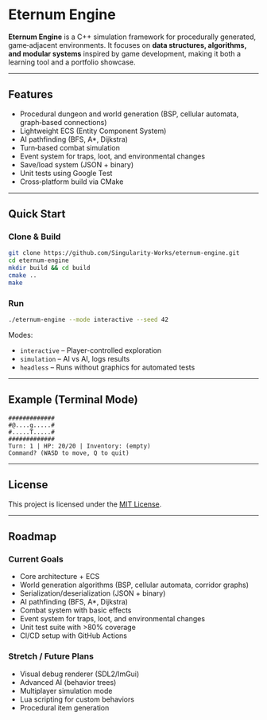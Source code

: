 # Eternum Engine

**Eternum Engine** is a C++ simulation framework for procedurally generated, game‑adjacent environments.
It focuses on **data structures, algorithms, and modular systems** inspired by game development, making it both a learning tool and a portfolio showcase.

---

## Features

* Procedural dungeon and world generation (BSP, cellular automata, graph‑based connections)
* Lightweight ECS (Entity Component System)
* AI pathfinding (BFS, A\*, Dijkstra)
* Turn‑based combat simulation
* Event system for traps, loot, and environmental changes
* Save/load system (JSON + binary)
* Unit tests using Google Test
* Cross‑platform build via CMake

---

## Quick Start

### Clone & Build

```bash
git clone https://github.com/Singularity-Works/eternum-engine.git
cd eternum-engine
mkdir build && cd build
cmake ..
make
```

### Run

```bash
./eternum-engine --mode interactive --seed 42
```

Modes:

* `interactive` – Player-controlled exploration
* `simulation` – AI vs AI, logs results
* `headless` – Runs without graphics for automated tests

---

## Example (Terminal Mode)

```
#############
#@....g.....#
#.....T.....#
#############
Turn: 1 | HP: 20/20 | Inventory: (empty)
Command? (WASD to move, Q to quit)
```

---

## License

This project is licensed under the [MIT License](LICENSE).

---

## Roadmap

### Current Goals

* Core architecture + ECS
* World generation algorithms (BSP, cellular automata, corridor graphs)
* Serialization/deserialization (JSON + binary)
* AI pathfinding (BFS, A\*, Dijkstra)
* Combat system with basic effects
* Event system for traps, loot, and environmental changes
* Unit test suite with >80% coverage
* CI/CD setup with GitHub Actions

### Stretch / Future Plans

* Visual debug renderer (SDL2/ImGui)
* Advanced AI (behavior trees)
* Multiplayer simulation mode
* Lua scripting for custom behaviors
* Procedural item generation
